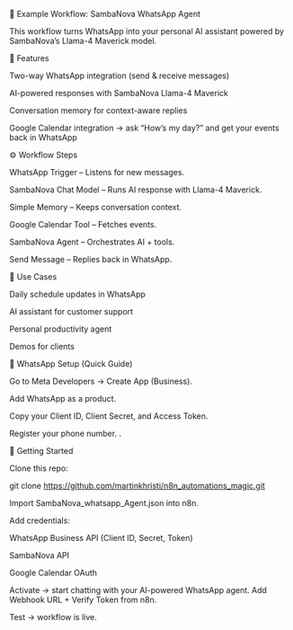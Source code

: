 📌 Example Workflow: SambaNova WhatsApp Agent

This workflow turns WhatsApp into your personal AI assistant powered by SambaNova’s Llama-4 Maverick model.

🔹 Features

Two-way WhatsApp integration (send & receive messages)

AI-powered responses with SambaNova Llama-4 Maverick

Conversation memory for context-aware replies

Google Calendar integration → ask “How’s my day?” and get your events back in WhatsApp

⚙️ Workflow Steps

WhatsApp Trigger – Listens for new messages.

SambaNova Chat Model – Runs AI response with Llama-4 Maverick.

Simple Memory – Keeps conversation context.

Google Calendar Tool – Fetches events.

SambaNova Agent – Orchestrates AI + tools.

Send Message – Replies back in WhatsApp.

🚀 Use Cases

Daily schedule updates in WhatsApp

AI assistant for customer support

Personal productivity agent

Demos for clients

🔧 WhatsApp Setup (Quick Guide)

Go to Meta Developers
 → Create App (Business).

Add WhatsApp as a product.

Copy your Client ID, Client Secret, and Access Token.

Register your phone number.
.

📂 Getting Started

Clone this repo:

git clone https://github.com/martinkhristi/n8n_automations_magic.git


Import SambaNova_whatsapp_Agent.json into n8n.

Add credentials:

WhatsApp Business API (Client ID, Secret, Token)

SambaNova API

Google Calendar OAuth

Activate → start chatting with your AI-powered WhatsApp agent.
Add Webhook URL + Verify Token from n8n.

Test → workflow is live.
